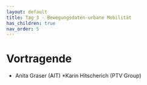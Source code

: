 ```yaml
---
layout: default
title: Tag 3 - Bewegungsdaten-urbane Mobilität
has_children: true
nav_order: 5
---
```


# Vortragende
* Anita Graser (AIT)
*Karin Hitscherich (PTV Group)
